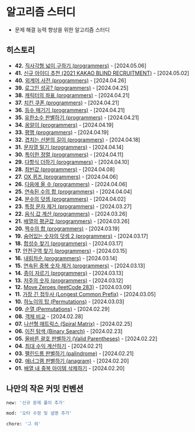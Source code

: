 # 알고리즘 스터디
- 문제 해결 능력 향상을 위한 알고리즘 스터디

## 히스토리
- **42.** [직사각형 넓이 구하기 (programmers)](https://github.com/logswave/algorithms/blob/main/42/index.js) - [2024.05.06]
- **41.** [신규 아이디 추천 (2021 KAKAO BLIND RECRUITMENT)](https://github.com/logswave/algorithms/blob/main/41/index.js) - [2024.05.02]
- **40.** [외계어 사전 (programmers)](https://github.com/logswave/algorithms/blob/main/40/index.js) - [2024.04.26]
- **39.** [로그인 성공? (programmers)](https://github.com/logswave/algorithms/blob/main/39/index.js) - [2024.04.25]
- **38.** [캐릭터의 좌표 (programmers)](https://github.com/logswave/algorithms/blob/main/38/index.js) - [2024.04.21]
- **37.** [치킨 쿠폰 (programmers)](https://github.com/logswave/algorithms/blob/main/37/index.js) - [2024.04.21]
- **36.** [등수 매기기 (programmers)](https://github.com/logswave/algorithms/blob/main/36/index.js) - [2024.04.21]
- **35.** [유한소수 판별하기 (programmers)](https://github.com/logswave/algorithms/blob/main/35/index.js) - [2024.04.21]
- **34.** [옹알이 (programmers)](https://github.com/logswave/algorithms/blob/main/34/index.js) - [2024.04.19]
- **33.** [평행 (programmers)](https://github.com/logswave/algorithms/blob/main/33/index.js) - [2024.04.19]
- **32.** [겹치는 선분의 길이 (programmers)](https://github.com/logswave/algorithms/blob/main/32/index.js) - [2024.04.18]
- **31.** [문자열 밀기 (programmers)](https://github.com/logswave/algorithms/blob/main/31/index.js) - [2024.04.14]
- **30.** [특이한 정렬 (programmers)](https://github.com/logswave/algorithms/blob/main/30/index.js) - [2024.04.11]
- **29.** [다항식 더하기 (programmers)](https://github.com/logswave/algorithms/blob/main/29/index.js) - [2024.04.10]
- **28.** [최빈값 (programmers)](https://github.com/logswave/algorithms/blob/main/28/index.js) - [2024.04.08]
- **27.** [OX 퀴즈 (programmers)](https://github.com/logswave/algorithms/blob/main/27/index.js) - [2024.04.06]
- **26.** [다음에 올 수 (programmers)](https://github.com/logswave/algorithms/blob/main/26/index.js) - [2024.04.06]
- **25.** [연속된 수의 합 (programmers)](https://github.com/logswave/algorithms/blob/main/25/index.js) - [2024.04.04]
- **24.** [분수의 덧셈 (programmers)](https://github.com/logswave/algorithms/blob/main/24/index.js) - [2024.04.02]
- **23.** [특정 문자 제거 (programmers)](https://github.com/logswave/algorithms/blob/main/23/index.js) - [2024.03.27]
- **22.** [음식 값 계산 (programmers)](https://github.com/logswave/algorithms/blob/main/22/index.js) - [2024.03.26]
- **21.** [배열의 평균값 (programmers)](https://github.com/logswave/algorithms/blob/main/21/index.js) - [2024.03.26]
- **20.** [짝수의 합 (programmers)](https://github.com/logswave/algorithms/blob/main/20/index.js) - [2024.03.19]
- **19.** [숨어있는 숫자의 덧셈 2 (programmers)](https://github.com/logswave/algorithms/blob/main/19/index.js) - [2024.03.17]
- **18.** [합성수 찾기 (programmers)](https://github.com/logswave/algorithms/blob/main/18/index.js) - [2024.03.17]
- **17.** [안전구역 찾기 (programmers)](https://github.com/logswave/algorithms/blob/main/17/index.js) - [2024.03.15]
- **16.** [내림차순 (programmers)](https://github.com/logswave/algorithms/blob/main/16/index.js) - [2024.03.14]
- **15.** [연속된 중복 숫자 제거 (programmers)](https://github.com/logswave/algorithms/blob/main/15/index.js) - [2024.03.13]
- **14.** [종이 자르기 (programmers)](https://github.com/logswave/algorithms/blob/main/14/index.js) - [2024.03.13]
- **13.** [저주의 숫자 (programmers)](https://github.com/logswave/algorithms/blob/main/13/index.js) - [2024.03.12]
- **12.** [Move Zeroes (leetCode 283)](https://github.com/logswave/algorithms/blob/main/12/index.js) - [2024.03.09]
- **11.** [가장 긴 접두사 (Longest Common Prefix)](https://github.com/logswave/algorithms/blob/main/11/index.js) - [2024.03.05]
- **10.** [하노이의 탑 (Permutations)](https://github.com/logswave/algorithms/blob/main/10/index.js) - [2024.03.03]
- **09.** [순열 (Permutations)](https://github.com/logswave/algorithms/blob/main/09/index.js) - [2024.02.29]
- **08.** [객체 비교](https://github.com/logswave/algorithms/blob/main/08/index.js) - [2024.02.28]
- **07.** [나선형 매트릭스 (Spiral Matrix)](https://github.com/logswave/algorithms/blob/main/07/index.js) - [2024.02.25]
- **06.** [이진 탐색 (Binary Search)](https://github.com/logswave/algorithms/blob/main/06/index.js) - [2024.02.23]
- **05.** [올바른 괄호 판별하기 (Valid Parentheses)](https://github.com/logswave/algorithms/blob/main/05/index.js) - [2024.02.22]
- **04.** [최대 수익 계산하기](https://github.com/logswave/algorithms/blob/main/04/index.js) - [2024.02.21]
- **03.** [팰린드롬 판별하기 (palindrome)](https://github.com/logswave/algorithms/blob/main/03/index.js) - [2024.02.21]
- **02.** [애너그램 판별하기 (anagram)](https://github.com/logswave/algorithms/blob/main/02/index.js) - [2024.02.20]
- **01.** [배열 내 중복 아이템 삭제하기](https://github.com/logswave/algorithms/blob/main/01/index.js) - [2024.02.20]

## 나만의 작은 커밋 컨벤션
```bash
new: '신규 문제 풀이 추가'

mod: '오타 수정 및 설명 추가'

chore: '그 외'
```

